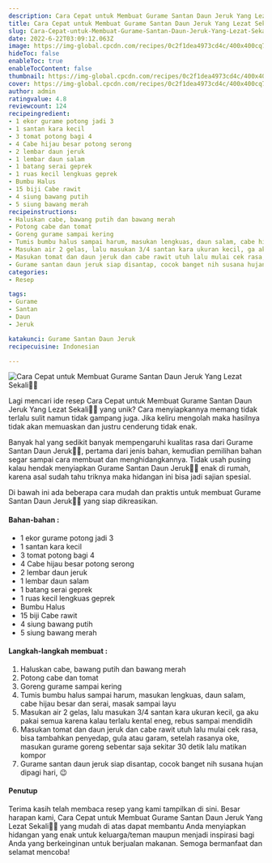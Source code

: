 ```yaml
---
description: Cara Cepat untuk Membuat Gurame Santan Daun Jeruk Yang Lezat Sekali"
title: Cara Cepat untuk Membuat Gurame Santan Daun Jeruk Yang Lezat Sekali
slug: Cara-Cepat-untuk-Membuat-Gurame-Santan-Daun-Jeruk-Yang-Lezat-Sekali
date: 2022-6-22T03:09:12.063Z
image: https://img-global.cpcdn.com/recipes/0c2f1dea4973cd4c/400x400cq70/photo.jpg
hideToc: false
enableToc: true
enableTocContent: false
thumbnail: https://img-global.cpcdn.com/recipes/0c2f1dea4973cd4c/400x400cq70/photo.jpg
cover: https://img-global.cpcdn.com/recipes/0c2f1dea4973cd4c/400x400cq70/photo.jpg
author: admin
ratingvalue: 4.8
reviewcount: 124
recipeingredient:
- 1 ekor gurame potong jadi 3
- 1 santan kara kecil
- 3 tomat potong bagi 4
- 4 Cabe hijau besar potong serong
- 2 lembar daun jeruk
- 1 lembar daun salam
- 1 batang serai geprek
- 1 ruas kecil lengkuas geprek
- Bumbu Halus
- 15 biji Cabe rawit
- 4 siung bawang putih
- 5 siung bawang merah
recipeinstructions:
- Haluskan cabe, bawang putih dan bawang merah
- Potong cabe dan tomat
- Goreng gurame sampai kering
- Tumis bumbu halus sampai harum, masukan lengkuas, daun salam, cabe hijau besar dan serai, masak sampai layu
- Masukan air 2 gelas, lalu masukan 3/4 santan kara ukuran kecil, ga aku pakai semua karena kalau terlalu kental eneg, rebus sampai mendidih
- Masukan tomat dan daun jeruk dan cabe rawit utuh lalu mulai cek rasa, bisa tambahkan penyedap, gula atau garam, setelah rasanya oke, masukan gurame goreng sebentar saja sekitar 30 detik lalu matikan kompor
- Gurame santan daun jeruk siap disantap, cocok banget nih susana hujan dipagi hari, 😉
categories:
- Resep

tags:
- Gurame
- Santan
- Daun
- Jeruk

katakunci: Gurame Santan Daun Jeruk
recipecuisine: Indonesian

---
```


![Cara Cepat untuk Membuat Gurame Santan Daun Jeruk Yang Lezat Sekali👩‍🍳](https://img-global.cpcdn.com/recipes/0c2f1dea4973cd4c/400x400cq70/photo.jpg)

Lagi mencari ide resep Cara Cepat untuk Membuat Gurame Santan Daun Jeruk Yang Lezat Sekali👩‍🍳 yang unik? Cara menyiapkannya memang tidak terlalu sulit namun tidak gampang juga. Jika keliru mengolah maka hasilnya tidak akan memuaskan dan justru cenderung tidak enak.

Banyak hal yang sedikit banyak mempengaruhi kualitas rasa dari Gurame Santan Daun Jeruk👩‍🍳, pertama dari jenis bahan, kemudian pemilihan bahan segar sampai cara membuat dan menghidangkannya. Tidak usah pusing kalau hendak menyiapkan Gurame Santan Daun Jeruk👩‍🍳 enak di rumah, karena asal sudah tahu triknya maka hidangan ini bisa jadi sajian spesial.

Di bawah ini ada beberapa cara mudah dan praktis untuk membuat Gurame Santan Daun Jeruk👩‍🍳 yang siap dikreasikan.

<!--inarticleads1-->

#### Bahan-bahan :

- 1 ekor gurame potong jadi 3
- 1 santan kara kecil
- 3 tomat potong bagi 4
- 4 Cabe hijau besar potong serong
- 2 lembar daun jeruk
- 1 lembar daun salam
- 1 batang serai geprek
- 1 ruas kecil lengkuas geprek
- Bumbu Halus
- 15 biji Cabe rawit
- 4 siung bawang putih
- 5 siung bawang merah

<!--inarticleads2-->

#### Langkah-langkah membuat :

1. Haluskan cabe, bawang putih dan bawang merah
1. Potong cabe dan tomat
1. Goreng gurame sampai kering
1. Tumis bumbu halus sampai harum, masukan lengkuas, daun salam, cabe hijau besar dan serai, masak sampai layu
1. Masukan air 2 gelas, lalu masukan 3/4 santan kara ukuran kecil, ga aku pakai semua karena kalau terlalu kental eneg, rebus sampai mendidih
1. Masukan tomat dan daun jeruk dan cabe rawit utuh lalu mulai cek rasa, bisa tambahkan penyedap, gula atau garam, setelah rasanya oke, masukan gurame goreng sebentar saja sekitar 30 detik lalu matikan kompor
1. Gurame santan daun jeruk siap disantap, cocok banget nih susana hujan dipagi hari, 😉

#### Penutup

Terima kasih telah membaca resep yang kami tampilkan di sini. Besar harapan kami, Cara Cepat untuk Membuat Gurame Santan Daun Jeruk Yang Lezat Sekali👩‍🍳 yang mudah di atas dapat membantu Anda menyiapkan hidangan yang enak untuk keluarga/teman maupun menjadi inspirasi bagi Anda yang berkeinginan untuk berjualan makanan. Semoga bermanfaat dan selamat mencoba!